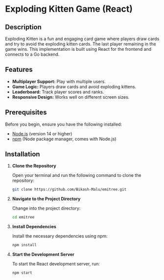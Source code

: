 # Exploding Kitten Game (React)

## Description

Exploding Kitten is a fun and engaging card game where players draw cards and try to avoid the exploding kitten cards. The last player remaining in the game wins. This implementation is built using React for the frontend and connects to a Go backend.

## Features

- **Multiplayer Support:** Play with multiple users.
- **Game Logic:** Players draw cards and avoid exploding kittens.
- **Leaderboard:** Track player scores and ranks.
- **Responsive Design:** Works well on different screen sizes.

## Prerequisites

Before you begin, ensure you have the following installed:

- [Node.js](https://nodejs.org/) (version 14 or higher)
- [npm](https://www.npmjs.com/) (Node package manager, comes with Node.js)

## Installation

1. **Clone the Repository**

   Open your terminal and run the following command to clone the repository:

   ```bash
   git clone https://github.com/Bikash-Malu/emitree.git
1. **Navigate to the Project Directory**

   Change into the project directory:

   ```bash
   cd emitree
1. **Install Dependencies**

   Install the necessary dependencies using npm:

   ```bash
   npm install
1. **Start the Development Server**

   To start the React development server, run:

   ```bash
   npm start
